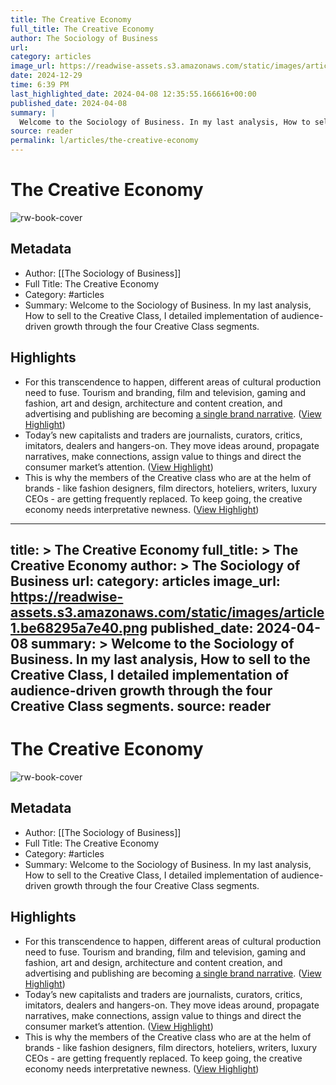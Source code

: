 ```yaml
---
title: The Creative Economy
full_title: The Creative Economy
author: The Sociology of Business
url: 
category: articles
image_url: https://readwise-assets.s3.amazonaws.com/static/images/article1.be68295a7e40.png
date: 2024-12-29
time: 6:39 PM
last_highlighted_date: 2024-04-08 12:35:55.166616+00:00
published_date: 2024-04-08
summary: |
  Welcome to the Sociology of Business. In my last analysis, How to sell to the Creative Class, I detailed implementation of audience-driven growth through the four Creative Class segments.
source: reader
permalink: l/articles/the-creative-economy
---
```

# The Creative Economy

![rw-book-cover](https://readwise-assets.s3.amazonaws.com/static/images/article1.be68295a7e40.png)

## Metadata
- Author: [[The Sociology of Business]]
- Full Title: The Creative Economy
- Category: #articles
- Summary: Welcome to the Sociology of Business. In my last analysis, How to sell to the Creative Class, I detailed implementation of audience-driven growth through the four Creative Class segments.

## Highlights
- For this transcendence to happen, different areas of cultural production need to fuse. Tourism and branding, film and television, gaming and fashion, art and design, architecture and content creation, and advertising and publishing are becoming [a single brand narrative](https://substack.com/redirect/fcc880f8-2a1c-41ff-b8dc-b105aa211bd9?j=eyJ1Ijoib2c5aHAifQ.7_veosXfwdmZrX0yINDOEFjXGdRZd_FMZEjAxf65W7c). ([View Highlight](https://read.readwise.io/read/01htyv2jwgsw5hxzvf2tda9qpq))
- Today’s new capitalists and traders are journalists, curators, critics, imitators, dealers and hangers-on. They move ideas around, propagate narratives, make connections, assign value to things and direct the consumer market’s attention. ([View Highlight](https://read.readwise.io/read/01htyv30xsr114r1svx7nzkkhw))
- This is why the members of the Creative class who are at the helm of brands - like fashion designers, film directors, hoteliers, writers, luxury CEOs - are getting frequently replaced. To keep going, the creative economy needs interpretative newness. ([View Highlight](https://read.readwise.io/read/01htyvaeew29j936dq1ahpppdh))


---
title: >
  The Creative Economy
full_title: >
  The Creative Economy
author: >
  The Sociology of Business
url: 
category: articles
image_url: https://readwise-assets.s3.amazonaws.com/static/images/article1.be68295a7e40.png
published_date: 2024-04-08
summary: >
  Welcome to the Sociology of Business. In my last analysis, How to sell to the Creative Class, I detailed implementation of audience-driven growth through the four Creative Class segments.
source: reader
---
# The Creative Economy

![rw-book-cover](https://readwise-assets.s3.amazonaws.com/static/images/article1.be68295a7e40.png)

## Metadata
- Author: [[The Sociology of Business]]
- Full Title: The Creative Economy
- Category: #articles
- Summary: Welcome to the Sociology of Business. In my last analysis, How to sell to the Creative Class, I detailed implementation of audience-driven growth through the four Creative Class segments.

## Highlights
- For this transcendence to happen, different areas of cultural production need to fuse. Tourism and branding, film and television, gaming and fashion, art and design, architecture and content creation, and advertising and publishing are becoming [a single brand narrative](https://substack.com/redirect/fcc880f8-2a1c-41ff-b8dc-b105aa211bd9?j=eyJ1Ijoib2c5aHAifQ.7_veosXfwdmZrX0yINDOEFjXGdRZd_FMZEjAxf65W7c). ([View Highlight](https://read.readwise.io/read/01htyv2jwgsw5hxzvf2tda9qpq))
- Today’s new capitalists and traders are journalists, curators, critics, imitators, dealers and hangers-on. They move ideas around, propagate narratives, make connections, assign value to things and direct the consumer market’s attention. ([View Highlight](https://read.readwise.io/read/01htyv30xsr114r1svx7nzkkhw))
- This is why the members of the Creative class who are at the helm of brands - like fashion designers, film directors, hoteliers, writers, luxury CEOs - are getting frequently replaced. To keep going, the creative economy needs interpretative newness. ([View Highlight](https://read.readwise.io/read/01htyvaeew29j936dq1ahpppdh))


